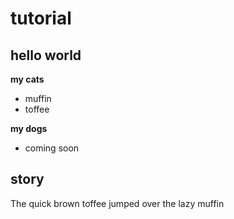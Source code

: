 # tutorial

## hello world
**my cats**
* muffin
* toffee

**my dogs**
* coming soon

## story
The quick brown toffee jumped over the lazy muffin
